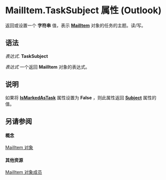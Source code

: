 
# MailItem.TaskSubject 属性 (Outlook)

返回或设置一个 **字符串** 值，表示 **[MailItem](14197346-05d2-0250-fa4c-4a6b07daf25f.md)** 对象的任务的主题。读/写。


## 语法

 _表达式_. **TaskSubject**

 _表达式_ 一个返回 **MailItem** 对象的表达式。


## 说明

如果将 **[IsMarkedAsTask](6cc4530d-fa74-916b-654d-db995d9a989f.md)** 属性设置为 **False** ，则此属性返回 **[Subject](5f3e465d-ac2b-a573-0e85-1134e65df017.md)** 属性的值。


## 另请参阅


#### 概念


[MailItem 对象](14197346-05d2-0250-fa4c-4a6b07daf25f.md)
#### 其他资源


[MailItem 对象成员](1094d7df-ee80-a4b0-5a21-db2979506e6b.md)